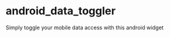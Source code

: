 android_data_toggler
====================

Simply toggle your mobile data access with this android widget
